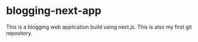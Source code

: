 # blogging-next-app
This is a blogging web application build using next.js. This is also my first git repository.
